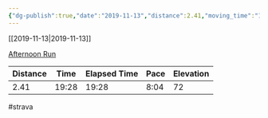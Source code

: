 ```yaml
---
{"dg-publish":true,"date":"2019-11-13","distance":2.41,"moving_time":"19:28","elapsed_time":"19:28","pace":"8:04","total_elevation_gain":72,"url":"https://www.strava.com/activities/2863282774","permalink":"/01-personal/strava/2019-11-13-afternoon-run/","dgPassFrontmatter":true}
---
```



[[2019-11-13\|2019-11-13]]

[Afternoon Run](https://www.strava.com/activities/2863282774)

| Distance | Time  | Elapsed Time | Pace | Elevation |
| -------- | ----- | ------------ | ---- | --------- |
| 2.41     | 19:28 | 19:28        | 8:04 | 72        |




#strava
